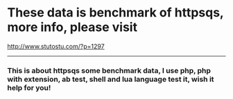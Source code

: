 # These data is benchmark of httpsqs, more info, please visit
http://www.stutostu.com/?p=1297

---
### This is about httpsqs some benchmark data, I use php, php with extension, ab test, shell and lua language test it, wish it help for you!
